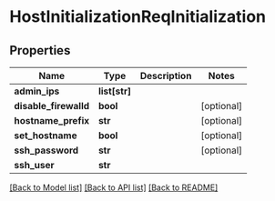 # HostInitializationReqInitialization

## Properties
Name | Type | Description | Notes
------------ | ------------- | ------------- | -------------
**admin_ips** | **list[str]** |  | 
**disable_firewalld** | **bool** |  | [optional] 
**hostname_prefix** | **str** |  | [optional] 
**set_hostname** | **bool** |  | [optional] 
**ssh_password** | **str** |  | [optional] 
**ssh_user** | **str** |  | 

[[Back to Model list]](../README.md#documentation-for-models) [[Back to API list]](../README.md#documentation-for-api-endpoints) [[Back to README]](../README.md)


